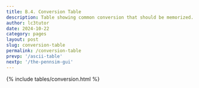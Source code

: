 ```yaml
---
title: B.4. Conversion Table
description: Table showing common conversion that should be memorized.
author: lc3tutor
date: 2024-10-22
category: pages
layout: post
slug: conversion-table
permalink: /conversion-table
prevp: '/ascii-table'
nextp: '/the-pennsim-gui'
---
```


{% include tables/conversion.html %}